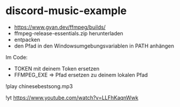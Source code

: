 # discord-music-example

- https://www.gyan.dev/ffmpeg/builds/
- ffmpeg-release-essentials.zip herunterladen
- entpacken
- den Pfad in den Windowsumgebungsvariablen in PATH anhängen

Im Code:

- TOKEN mit deinem Token ersetzen
- FFMPEG_EXE => Pfad ersetzen zu deinem lokalen Pfad

!play chinesebestsong.mp3 

!yt https://www.youtube.com/watch?v=LLFhKaqnWwk

